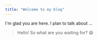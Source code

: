 ```yaml
---
title: "Welcome to my blog"
---
```


I'm glad you are here. I plan to talk about ...

> Hello! So what are you waiting for? :smile:
